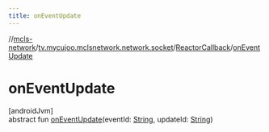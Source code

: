 ```yaml
---
title: onEventUpdate
---
```

//[mcls-network](../../../index.html)/[tv.mycujoo.mclsnetwork.network.socket](../index.html)/[ReactorCallback](index.html)/[onEventUpdate](on-event-update.html)



# onEventUpdate



[androidJvm]\
abstract fun [onEventUpdate](on-event-update.html)(eventId: [String](https://kotlinlang.org/api/latest/jvm/stdlib/kotlin/-string/index.html), updateId: [String](https://kotlinlang.org/api/latest/jvm/stdlib/kotlin/-string/index.html))




